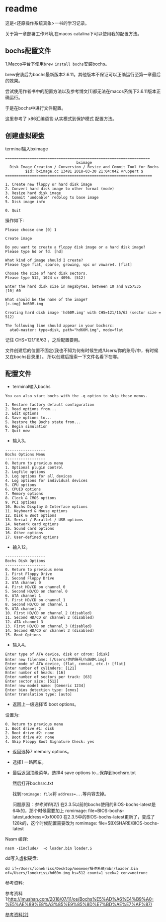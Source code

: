 # readme

这是<还原操作系统真象>一书的学习记录。

关于第一章部署工作环境,在macos catalina下可以使用我的配置方法。

## bochs配置文件

1.Macos平台下使用`brew install bochs`安装bochs。

brew安装后为bochs最新版本2.6.11。其他版本不保证可以正确运行至第一章最后的效果。

尝试使用作者书中的配置方法以及参考博文[1]都无法在macos系统下2.6.11版本正确运行。

于是在bochs中进行文件配置。

这里参考了 x86汇编语言:从实模式到保护模式 配置方法。

## 创建虚拟硬盘

terminal输入bximage

```
=================================================================
                                bximage
  Disk Image Creation / Conversion / Resize and Commit Tool for Bochs
         $Id: bximage.cc 13481 2018-03-30 21:04:04Z vruppert $
==================================================================

1. Create new floppy or hard disk image
2. Convert hard disk image to other format (mode)
3. Resize hard disk image
4. Commit 'undoable' redolog to base image
5. Disk image info

0. Quit
```

操作如下:

```
Please choose one [0] 1

Create image

Do you want to create a floppy disk image or a hard disk image?
Please type hd or fd. [hd]

What kind of image should I create?
Please type flat, sparse, growing, vpc or vmware4. [flat]

Choose the size of hard disk sectors.
Please type 512, 1024 or 4096. [512]

Enter the hard disk size in megabytes, between 10 and 8257535
[10] 60

What should be the name of the image?
[c.img] hd60M.img

Creating hard disk image 'hd60M.img' with CHS=121/16/63 (sector size = 512)

The following line should appear in your bochsrc:
  ata0-master: type=disk, path="hd60M.img", mode=flat
```

记住 CHS=121/16/63 ，之后配置要用。

文件创建后的位置不固定(我也不知为何有时候生成/Users/你的账号/中，有时候又在bochs目录里）。 所以创建后搜索一下文件名看下在哪。

## 配置文件

- terminal输入bochs

```
You can also start bochs with the -q option to skip these menus.

1. Restore factory default configuration
2. Read options from...
3. Edit options
4. Save options to...
5. Restore the Bochs state from...
6. Begin simulation
7. Quit now
```

- 输入3。

```
------------------
Bochs Options Menu
------------------
0. Return to previous menu
1. Optional plugin control
2. Logfile options
3. Log options for all devices
4. Log options for individual devices
5. CPU options
6. CPUID options
7. Memory options
8. Clock & CMOS options
9. PCI options
10. Bochs Display & Interface options
11. Keyboard & Mouse options
12. Disk & Boot options
13. Serial / Parallel / USB options
14. Network card options
15. Sound card options
16. Other options
17. User-defined options
```

- 输入12。

```
------------------
Bochs Disk Options
------------------
0. Return to previous menu
1. First Floppy Drive
2. Second Floppy Drive
3. ATA channel 0
4. First HD/CD on channel 0
5. Second HD/CD on channel 0
6. ATA channel 1
7. First HD/CD on channel 1
8. Second HD/CD on channel 1
9. ATA channel 2
10. First HD/CD on channel 2 (disabled)
11. Second HD/CD on channel 2 (disabled)
12. ATA channel 3
13. First HD/CD on channel 3 (disabled)
14. Second HD/CD on channel 3 (disabled)
15. Boot Options
```

- 输入4。

```
Enter type of ATA device, disk or cdrom: [disk]
Enter new filename: [/Users/你的账号/hd60M.img]
Enter mode of ATA device, (flat, concat, etc.): [flat]
Enter number of cylinders: [121]
Enter number of heads: [16]
Enter number of sectors per track: [63]
Enter sector size: [512]
Enter new model name: [Generic 1234]
Enter bios detection type: [cmos]
Enter translation type: [auto]
```

- 返回上一级选择15 boot options。

设置为:

```
0. Return to previous menu
1. Boot drive #1: disk
2. Boot drive #2: none
3. Boot drive #3: none
4. Skip Floppy Boot Signature Check: yes
```

- 返回选择7 memory options。

- 选择1  一路回车。

- 最后返回顶级菜单。选择4 save options to...保存到bochsrc.txt

  然后打开bochsrc.txt

  找到`romimage: file`将 `address=...`等内容去掉。

  问题原因：*参考资料[2]]*
  在2.3.5以前的bochs使用的BIOS-bochs-latest是64k的，那个时候需要加上
  romimage: file=BIOS-bochs-latest,address=0xf0000
  在2.3.5中的BIOS-bochs-latest更新了，变成了128k的，这个时候配置需要改为
  romimage: file=$BXSHARE/BIOS-bochs-latest

Nasm 编译:

`nasm -Iinclude/  -o loader.bin loader.S `

dd写入虚拟硬盘:

`dd if=/Users/lonekriss/Desktop/mememe/操作系统/mbr/loader.bin  of=/Users/lonekriss/hd60m.img bs=512 count=1 seek=2 conv=notrunc`

参考资料:

参考资料1:http://imushan.com/2018/07/11/os/Bochs%E5%AD%A6%E4%B9%A0-%E5%AE%89%E8%A3%85%E9%85%8D%E7%BD%AE%E7%AF%87/

[参考资料[2]](https://www.it610.com/article/5523805.htm)

